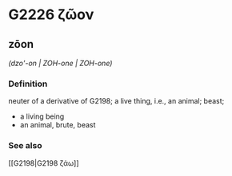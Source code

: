 # G2226 ζῶον

## zōon

_(dzo'-on | ZOH-one | ZOH-one)_

### Definition

neuter of a derivative of G2198; a live thing, i.e., an animal; beast; 

- a living being
- an animal, brute, beast

### See also

[[G2198|G2198 ζάω]]

